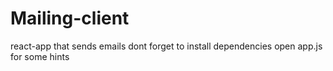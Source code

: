 # Mailing-client
react-app that sends emails
dont forget to install dependencies
open app.js for some hints
